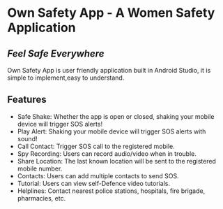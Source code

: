 # Own Safety App - A Women Safety Application
## _Feel Safe Everywhere_


Own Safety App is user friendly application built in Android Studio,
it is simple to implement,easy to understand.


## Features

- Safe Shake: Whether the app is open or closed, shaking your mobile device will trigger SOS alerts!
- Play Alert: Shaking your mobile device will trigger SOS alerts with sound!
- Call Contact: Trigger SOS call to the registered mobile.
- Spy Recording: Users can record audio/video when in trouble.
- Share Location: The last known location will be sent to the registered mobile number.
- Contacts: Users can add multiple contacts to send SOS.
- Tutorial: Users can view self-Defence video tutorials.
- Helplines: Contact nearest police stations, hospitals, fire brigade, pharmacies, etc.
